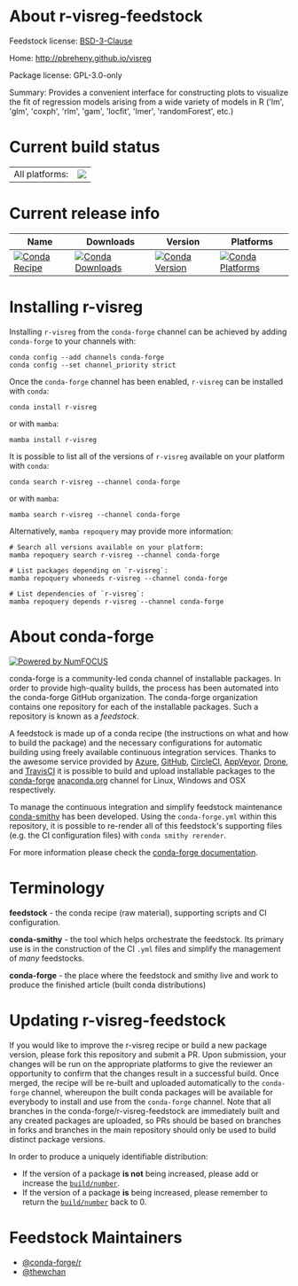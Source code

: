 About r-visreg-feedstock
========================

Feedstock license: [BSD-3-Clause](https://github.com/conda-forge/r-visreg-feedstock/blob/main/LICENSE.txt)

Home: http://pbreheny.github.io/visreg

Package license: GPL-3.0-only

Summary: Provides a convenient interface for constructing plots to visualize the fit of regression models arising from a wide variety of models in R ('lm', 'glm', 'coxph', 'rlm', 'gam', 'locfit', 'lmer', 'randomForest', etc.)

Current build status
====================


<table><tr><td>All platforms:</td>
    <td>
      <a href="https://dev.azure.com/conda-forge/feedstock-builds/_build/latest?definitionId=18140&branchName=main">
        <img src="https://dev.azure.com/conda-forge/feedstock-builds/_apis/build/status/r-visreg-feedstock?branchName=main">
      </a>
    </td>
  </tr>
</table>

Current release info
====================

| Name | Downloads | Version | Platforms |
| --- | --- | --- | --- |
| [![Conda Recipe](https://img.shields.io/badge/recipe-r--visreg-green.svg)](https://anaconda.org/conda-forge/r-visreg) | [![Conda Downloads](https://img.shields.io/conda/dn/conda-forge/r-visreg.svg)](https://anaconda.org/conda-forge/r-visreg) | [![Conda Version](https://img.shields.io/conda/vn/conda-forge/r-visreg.svg)](https://anaconda.org/conda-forge/r-visreg) | [![Conda Platforms](https://img.shields.io/conda/pn/conda-forge/r-visreg.svg)](https://anaconda.org/conda-forge/r-visreg) |

Installing r-visreg
===================

Installing `r-visreg` from the `conda-forge` channel can be achieved by adding `conda-forge` to your channels with:

```
conda config --add channels conda-forge
conda config --set channel_priority strict
```

Once the `conda-forge` channel has been enabled, `r-visreg` can be installed with `conda`:

```
conda install r-visreg
```

or with `mamba`:

```
mamba install r-visreg
```

It is possible to list all of the versions of `r-visreg` available on your platform with `conda`:

```
conda search r-visreg --channel conda-forge
```

or with `mamba`:

```
mamba search r-visreg --channel conda-forge
```

Alternatively, `mamba repoquery` may provide more information:

```
# Search all versions available on your platform:
mamba repoquery search r-visreg --channel conda-forge

# List packages depending on `r-visreg`:
mamba repoquery whoneeds r-visreg --channel conda-forge

# List dependencies of `r-visreg`:
mamba repoquery depends r-visreg --channel conda-forge
```


About conda-forge
=================

[![Powered by
NumFOCUS](https://img.shields.io/badge/powered%20by-NumFOCUS-orange.svg?style=flat&colorA=E1523D&colorB=007D8A)](https://numfocus.org)

conda-forge is a community-led conda channel of installable packages.
In order to provide high-quality builds, the process has been automated into the
conda-forge GitHub organization. The conda-forge organization contains one repository
for each of the installable packages. Such a repository is known as a *feedstock*.

A feedstock is made up of a conda recipe (the instructions on what and how to build
the package) and the necessary configurations for automatic building using freely
available continuous integration services. Thanks to the awesome service provided by
[Azure](https://azure.microsoft.com/en-us/services/devops/), [GitHub](https://github.com/),
[CircleCI](https://circleci.com/), [AppVeyor](https://www.appveyor.com/),
[Drone](https://cloud.drone.io/welcome), and [TravisCI](https://travis-ci.com/)
it is possible to build and upload installable packages to the
[conda-forge](https://anaconda.org/conda-forge) [anaconda.org](https://anaconda.org/)
channel for Linux, Windows and OSX respectively.

To manage the continuous integration and simplify feedstock maintenance
[conda-smithy](https://github.com/conda-forge/conda-smithy) has been developed.
Using the ``conda-forge.yml`` within this repository, it is possible to re-render all of
this feedstock's supporting files (e.g. the CI configuration files) with ``conda smithy rerender``.

For more information please check the [conda-forge documentation](https://conda-forge.org/docs/).

Terminology
===========

**feedstock** - the conda recipe (raw material), supporting scripts and CI configuration.

**conda-smithy** - the tool which helps orchestrate the feedstock.
                   Its primary use is in the construction of the CI ``.yml`` files
                   and simplify the management of *many* feedstocks.

**conda-forge** - the place where the feedstock and smithy live and work to
                  produce the finished article (built conda distributions)


Updating r-visreg-feedstock
===========================

If you would like to improve the r-visreg recipe or build a new
package version, please fork this repository and submit a PR. Upon submission,
your changes will be run on the appropriate platforms to give the reviewer an
opportunity to confirm that the changes result in a successful build. Once
merged, the recipe will be re-built and uploaded automatically to the
`conda-forge` channel, whereupon the built conda packages will be available for
everybody to install and use from the `conda-forge` channel.
Note that all branches in the conda-forge/r-visreg-feedstock are
immediately built and any created packages are uploaded, so PRs should be based
on branches in forks and branches in the main repository should only be used to
build distinct package versions.

In order to produce a uniquely identifiable distribution:
 * If the version of a package **is not** being increased, please add or increase
   the [``build/number``](https://docs.conda.io/projects/conda-build/en/latest/resources/define-metadata.html#build-number-and-string).
 * If the version of a package **is** being increased, please remember to return
   the [``build/number``](https://docs.conda.io/projects/conda-build/en/latest/resources/define-metadata.html#build-number-and-string)
   back to 0.

Feedstock Maintainers
=====================

* [@conda-forge/r](https://github.com/orgs/conda-forge/teams/r/)
* [@thewchan](https://github.com/thewchan/)

